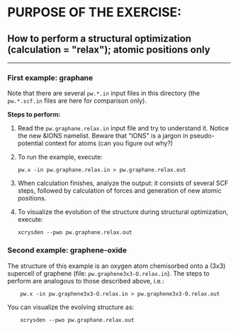 # PURPOSE OF THE EXERCISE:
## How to perform a structural optimization (calculation = "relax"); atomic positions only
--------------------------------------------------------------------

### First example: graphane

Note that there are several `pw.*.in` input files in this directory
(the `pw.*.scf.in` files are here for comparison only).

**Steps to perform:**

1. Read the `pw.graphane.relax.in` input file and try to understand
   it. Notice the new &IONS namelist. Beware that "IONS" is a jargon
   in pseudo-potential context for atoms (can you figure out why?)

   
2. To run the example, execute:

       pw.x -in pw.graphane.relax.in > pw.graphane.relax.out


3. When calculation finishes, analyze the output: it consists of
   several SCF steps, followed by calculation of forces and generation
   of new atomic positions.


4. To visualize the evolution of the structure during structural
   optimization, execute:

       xcrysden --pwo pw.graphane.relax.out


### Second example: graphene-oxide

The structure of this example is an oxygen atom chemisorbed onto a
(3x3) supercell of graphene (file: `pw.graphene3x3-O.relax.in`).  The
steps to perform are analogous to those described above, i.e.:

        pw.x -in pw.graphene3x3-O.relax.in > pw.graphene3x3-O.relax.out

You can visualize the evolving structure as:

        xcrysden --pwo pw.graphane.relax.out


